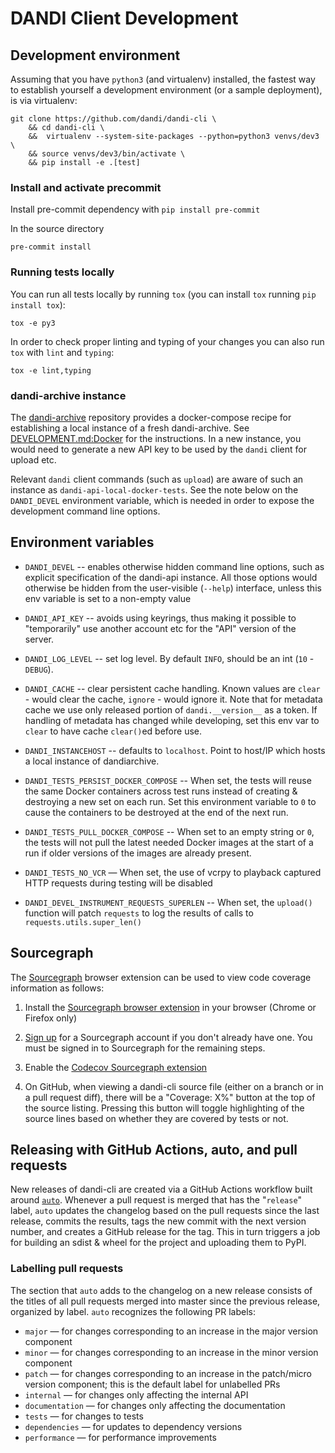 # DANDI Client Development

## Development environment

Assuming that you have `python3` (and virtualenv) installed, the fastest
way to establish yourself a development environment (or a sample deployment),
is via virtualenv:

    git clone https://github.com/dandi/dandi-cli \
        && cd dandi-cli \
        &&  virtualenv --system-site-packages --python=python3 venvs/dev3 \
        && source venvs/dev3/bin/activate \
        && pip install -e .[test]

### Install and activate precommit

Install pre-commit dependency with `pip install pre-commit`

In the source directory
```
pre-commit install
```

### Running tests locally

You can run all tests locally by running `tox` (you can install `tox` running `pip install tox`):
```
tox -e py3
```

In order to check proper linting and typing of your changes
you can also run `tox` with `lint` and `typing`:
```
tox -e lint,typing
```

### dandi-archive instance

The [dandi-archive](https://github.com/dandi/dandi-archive) repository provides a
docker-compose recipe for establishing a local instance of a fresh dandi-archive.
See
[DEVELOPMENT.md:Docker](https://github.com/dandi/dandi-archive/blob/master/DEVELOPMENT.md#develop-with-docker-recommended-quickstart)
for the instructions.  In a new instance, you would need to generate a new API
key to be used by the `dandi` client for upload etc.

Relevant `dandi` client commands (such as `upload`) are aware of such an
instance as `dandi-api-local-docker-tests`.  See the note below on the
`DANDI_DEVEL` environment variable, which is needed in order to expose the
development command line options.

## Environment variables

- `DANDI_DEVEL` -- enables otherwise hidden command line options, such as
  explicit specification of the dandi-api instance.  All those options would
  otherwise be hidden from the user-visible (`--help`) interface, unless this
  env variable is set to a non-empty value

- `DANDI_API_KEY` -- avoids using keyrings, thus making it possible to
  "temporarily" use another account etc for the "API" version of the server.

- `DANDI_LOG_LEVEL` -- set log level. By default `INFO`, should be an int (`10` - `DEBUG`).

- `DANDI_CACHE` -- clear persistent cache handling. Known values
  are `clear` - would clear the cache, `ignore` - would ignore it. Note that for
  metadata cache we use only released portion of `dandi.__version__` as a token.
  If handling of metadata has changed while developing, set this env var to
  `clear` to have cache `clear()`ed before use.

- `DANDI_INSTANCEHOST` -- defaults to `localhost`. Point to host/IP which hosts
  a local instance of dandiarchive.

- `DANDI_TESTS_PERSIST_DOCKER_COMPOSE` -- When set, the tests will reuse the
  same Docker containers across test runs instead of creating & destroying a
  new set on each run.  Set this environment variable to `0` to cause the
  containers to be destroyed at the end of the next run.

- `DANDI_TESTS_PULL_DOCKER_COMPOSE` -- When set to an empty string or `0`, the
  tests will not pull the latest needed Docker images at the start of a run if
  older versions of the images are already present.

- `DANDI_TESTS_NO_VCR` — When set, the use of vcrpy to playback captured HTTP
  requests during testing will be disabled

- `DANDI_DEVEL_INSTRUMENT_REQUESTS_SUPERLEN` -- When set, the `upload()`
  function will patch `requests` to log the results of calls to
  `requests.utils.super_len()`

## Sourcegraph

The [Sourcegraph](https://sourcegraph.com) browser extension can be used to
view code coverage information as follows:

1. Install the [Sourcegraph browser
   extension](https://docs.sourcegraph.com/integration/browser_extension) in
   your browser (Chrome or Firefox only)

2. [Sign up](https://sourcegraph.com/sign-up) for a Sourcegraph account if you
   don't already have one.  You must be signed in to Sourcegraph for the
   remaining steps.

3. Enable the [Codecov Sourcegraph
   extension](https://sourcegraph.com/extensions/sourcegraph/codecov)

4. On GitHub, when viewing a dandi-cli source file (either on a branch or in a
   pull request diff), there will be a "Coverage: X%" button at the top of the
   source listing.  Pressing this button will toggle highlighting of the source
   lines based on whether they are covered by tests or not.


## Releasing with GitHub Actions, auto, and pull requests

New releases of dandi-cli are created via a GitHub Actions workflow built
around [`auto`](https://github.com/intuit/auto).  Whenever a pull request is
merged that has the "`release`" label, `auto` updates the changelog based on
the pull requests since the last release, commits the results, tags the new
commit with the next version number, and creates a GitHub release for the tag.
This in turn triggers a job for building an sdist & wheel for the project and
uploading them to PyPI.

### Labelling pull requests

The section that `auto` adds to the changelog on a new release consists of the
titles of all pull requests merged into master since the previous release,
organized by label.  `auto` recognizes the following PR labels:

- `major` — for changes corresponding to an increase in the major version
  component
- `minor` — for changes corresponding to an increase in the minor version
  component
- `patch` — for changes corresponding to an increase in the patch/micro version
  component; this is the default label for unlabelled PRs
- `internal` — for changes only affecting the internal API
- `documentation` — for changes only affecting the documentation
- `tests` — for changes to tests
- `dependencies` — for updates to dependency versions
- `performance` — for performance improvements
